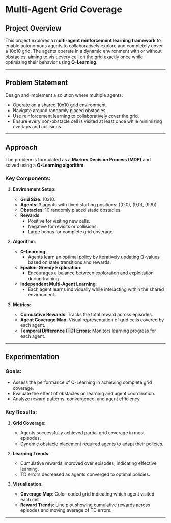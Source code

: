 # Multi-Agent Grid Coverage 

## Project Overview
This project explores a **multi-agent reinforcement learning framework** to enable autonomous agents to collaboratively explore and completely cover a 10x10 grid. The agents operate in a dynamic environment with or without obstacles, aiming to visit every cell on the grid exactly once while optimizing their behavior using **Q-Learning**.

---

## Problem Statement
Design and implement a solution where multiple agents:
- Operate on a shared 10x10 grid environment.
- Navigate around randomly placed obstacles.
- Use reinforcement learning to collaboratively cover the grid.
- Ensure every non-obstacle cell is visited at least once while minimizing overlaps and collisions.

---

## Approach
The problem is formulated as a **Markov Decision Process (MDP)** and solved using a **Q-Learning algorithm**. 

### Key Components:
1. **Environment Setup**:
   - **Grid Size**: 10x10.
   - **Agents**: 3 agents with fixed starting positions: \((0,0), (9,0), (9,9)\).
   - **Obstacles**: 10 randomly placed static obstacles.
   - **Rewards**:
     - Positive for visiting new cells.
     - Negative for revisits or collisions.
     - Large bonus for complete grid coverage.

2. **Algorithm**:
   - **Q-Learning**:
     - Agents learn an optimal policy by iteratively updating Q-values based on state transitions and rewards.
   - **Epsilon-Greedy Exploration**:
     - Encourages a balance between exploration and exploitation during training.
   - **Independent Multi-Agent Learning**:
     - Each agent learns individually while interacting within the shared environment.

3. **Metrics**:
   - **Cumulative Rewards**: Tracks the total reward across episodes.
   - **Agent Coverage Map**: Visual representation of grid cells covered by each agent.
   - **Temporal Difference (TD) Errors**: Monitors learning progress for each agent.

---

## Experimentation
### Goals:
- Assess the performance of Q-Learning in achieving complete grid coverage.
- Evaluate the effect of obstacles on learning and agent coordination.
- Analyze reward patterns, convergence, and agent efficiency.

### Key Results:
1. **Grid Coverage**:
   - Agents successfully achieved partial grid coverage in most episodes.
   - Dynamic obstacle placement required agents to adapt their policies.

2. **Learning Trends**:
   - Cumulative rewards improved over episodes, indicating effective learning.
   - TD errors decreased as agents converged to optimal policies.

3. **Visualization**:
   - **Coverage Map**: Color-coded grid indicating which agent visited each cell.
   - **Reward Trends**: Line plot showing cumulative rewards across episodes and moving average of TD errors.
     

---

